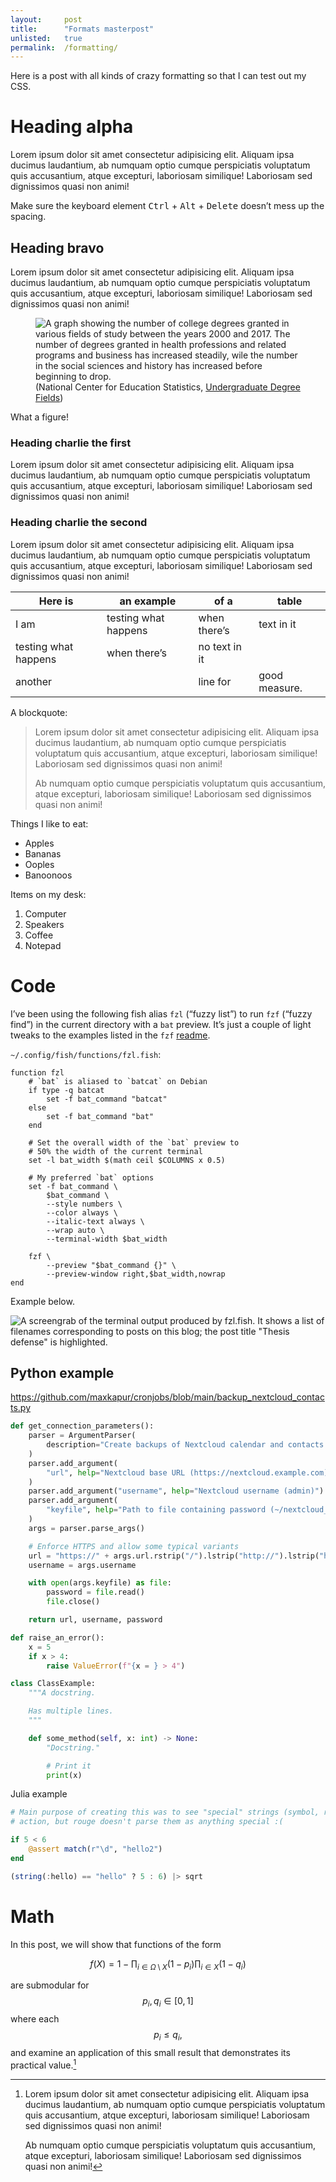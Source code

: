 ```yaml
---
layout:     post
title:      "Formats masterpost"
unlisted:   true
permalink:  /formatting/
---
```


Here is a post with all kinds of crazy formatting so that I can test out my CSS.<!--more-->

# Heading alpha

Lorem ipsum dolor sit amet consectetur adipisicing elit. Aliquam ipsa ducimus laudantium, ab numquam optio cumque perspiciatis voluptatum quis accusantium, atque excepturi, laboriosam similique! Laboriosam sed dignissimos quasi non animi!

Make sure the keyboard element <kbd>Ctrl</kbd> + <kbd>Alt</kbd> + <kbd>Delete</kbd> doesn’t mess up the spacing.

## Heading bravo

Lorem ipsum dolor sit amet consectetur adipisicing elit. Aliquam ipsa ducimus laudantium, ab numquam optio cumque perspiciatis voluptatum quis accusantium, atque excepturi, laboriosam similique! Laboriosam sed dignissimos quasi non animi!

<figure>
  <img
    src="/assets/images/number-of-degrees.png"
    class="squareborder"
    alt="A graph showing the number of college degrees granted in various fields of study between the years 2000 and 2017. The number of degrees granted in health professions and related programs and business has increased steadily, wile the number in the social sciences and history has increased before beginning to drop."
  />
  <figcaption>
  (National Center for Education Statistics,
  <a href="https://nces.ed.gov/programs/coe/indicator_cta.asp">Undergraduate Degree Fields</a>)
  </figcaption>
</figure>

What a figure!

### Heading charlie the first

Lorem ipsum dolor sit amet consectetur adipisicing elit. Aliquam ipsa ducimus laudantium, ab numquam optio cumque perspiciatis voluptatum quis accusantium, atque excepturi, laboriosam similique! Laboriosam sed dignissimos quasi non animi!

### Heading charlie the second

Lorem ipsum dolor sit amet consectetur adipisicing elit. Aliquam ipsa ducimus laudantium, ab numquam optio cumque perspiciatis voluptatum quis accusantium, atque excepturi, laboriosam similique! Laboriosam sed dignissimos quasi non animi!

| Here is | an example | of a | table |
|-|-|-|-|
| I am | testing what happens | when there’s | text in it |
| testing what happens | when there’s | no text in it | |
| another | | line for | good measure. |

A blockquote:

> Lorem ipsum dolor sit amet consectetur adipisicing elit. Aliquam ipsa ducimus laudantium, ab numquam optio cumque perspiciatis voluptatum quis accusantium, atque excepturi, laboriosam similique! Laboriosam sed dignissimos quasi non animi!
>
> Ab numquam optio cumque perspiciatis voluptatum quis accusantium, atque excepturi, laboriosam similique! Laboriosam sed dignissimos quasi non animi!

Things I like to eat:

- Apples
- Bananas
- Ooples
- Banoonoos

Items on my desk:

 1. Computer
 2. Speakers
 3. Coffee
 4. Notepad

# Code

I’ve been using the following fish alias `fzl` (“fuzzy list”) to run `fzf` (“fuzzy find”) in the current directory with a `bat` preview. It’s just a couple of light tweaks to the examples listed in the `fzf` [readme](https://github.com/junegunn/fzf#preview-window).

`~/.config/fish/functions/fzl.fish`:

```shell
function fzl
    # `bat` is aliased to `batcat` on Debian
    if type -q batcat
        set -f bat_command "batcat"
    else
        set -f bat_command "bat"
    end

    # Set the overall width of the `bat` preview to
    # 50% the width of the current terminal
    set -l bat_width $(math ceil $COLUMNS x 0.5)

    # My preferred `bat` options
    set -f bat_command \
        $bat_command \
        --style numbers \
        --color always \
        --italic-text always \
        --wrap auto \
        --terminal-width $bat_width

    fzf \
        --preview "$bat_command {}" \
        --preview-window right,$bat_width,nowrap
end
```

Example below.

![A screengrab of the terminal output produced by fzl.fish. It shows a list of filenames corresponding to posts on this blog; the post title "Thesis defense" is highlighted.](/assets/images/fish-fzl-example.png)

## Python example

<https://github.com/maxkapur/cronjobs/blob/main/backup_nextcloud_contacts.py>

```python
def get_connection_parameters():
    parser = ArgumentParser(
        description="Create backups of Nextcloud calendar and contacts files"
    )
    parser.add_argument(
        "url", help="Nextcloud base URL (https://nextcloud.example.com)"
    )
    parser.add_argument("username", help="Nextcloud username (admin)")
    parser.add_argument(
        "keyfile", help="Path to file containing password (~/nextcloud_key)"
    )
    args = parser.parse_args()

    # Enforce HTTPS and allow some typical variants
    url = "https://" + args.url.rstrip("/").lstrip("http://").lstrip("https://")
    username = args.username

    with open(args.keyfile) as file:
        password = file.read()
        file.close()

    return url, username, password

def raise_an_error():
    x = 5
    if x > 4:
        raise ValueError(f"{x = } > 4")

class ClassExample:
    """A docstring.

    Has multiple lines.
    """

    def some_method(self, x: int) -> None:
        "Docstring."

        # Print it
        print(x)
```

Julia example

```julia
# Main purpose of creating this was to see "special" strings (symbol, regex) in
# action, but rouge doesn't parse them as anything special :(

if 5 < 6
    @assert match(r"\d", "hello2")
end

(string(:hello) == "hello" ? 5 : 6) |> sqrt
```

# Math

In this post, we will show that functions of the form

$$
f(X) = 1 -
\prod_{i \in \Omega \setminus X} (1 - p_i)
\prod_{i \in X} (1 - q_i)
$$

are submodular for $$p_i, q_i \in [0, 1]$$ where each $$p_i \leq q_i,$$
and examine an application of this small result that demonstrates its
practical value.[^footnote]

[^footnote]: Lorem ipsum dolor sit amet consectetur adipisicing elit. Aliquam ipsa ducimus laudantium, ab numquam optio cumque perspiciatis voluptatum quis accusantium, atque excepturi, laboriosam similique! Laboriosam sed dignissimos quasi non animi!

    Ab numquam optio cumque perspiciatis voluptatum quis accusantium, atque excepturi, laboriosam similique! Laboriosam sed dignissimos quasi non animi!
